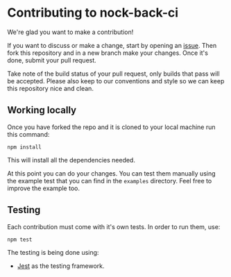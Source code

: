 # Contributing to nock-back-ci

We're glad you want to make a contribution!

If you want to discuss or make a change, start by opening an [issue](https://github.com/joanvila/nock-back-ci/issues). Then fork this repository and in a new branch make your changes. Once it's done, submit your pull request.

Take note of the build status of your pull request, only builds that pass will be accepted. Please also keep to our conventions and style so we can keep this repository nice and clean.

## Working locally

Once you have forked the repo and it is cloned to your local machine run this command:

```
npm install
```

This will install all the dependencies needed.

At this point you can do your changes. You can test them manually using the example test that you can find in the `examples` directory. Feel free to improve the example too.

## Testing

Each contribution must come with it's own tests. In order to run them, use:

```
npm test
```

The testing is being done using:

- [Jest](https://jestjs.io/) as the testing framework.
